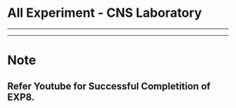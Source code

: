 # All Experiment - CNS Laboratory
---
---
# Note
## Refer Youtube for Successful Completition of EXP8.